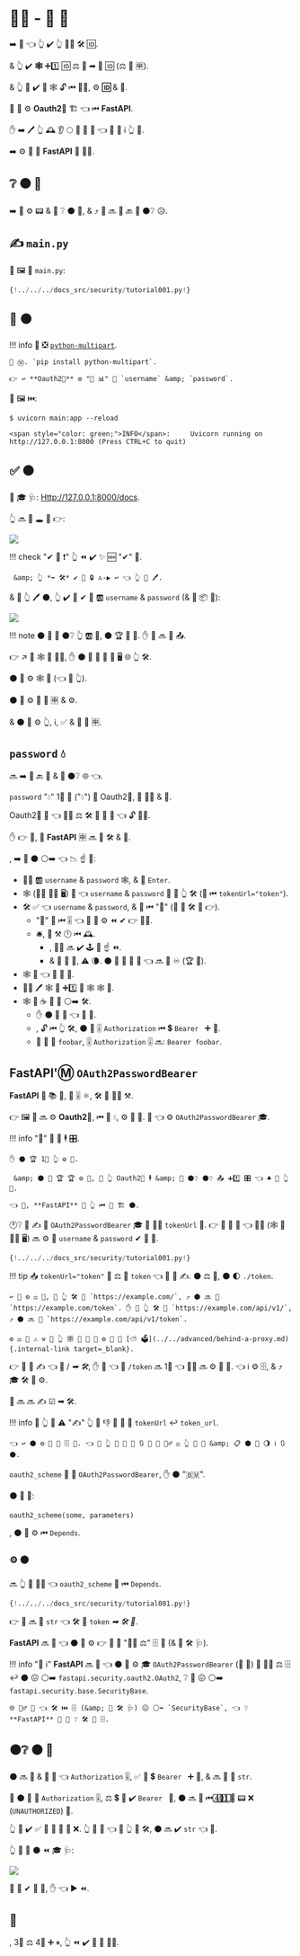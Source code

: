 # 💂‍♂ - 🥇 🔁

➡️ 🌈 👈 👆 ✔️ 👆 **👩‍💻** 🛠 🆔.

&amp; 👆 ✔️ **🕸** ➕1️⃣ 🆔 ⚖️ 🎏 ➡ 🎏 🆔 (⚖️ 📱 🈸).

&amp; 👆 💚 ✔️ 🌌 🕸 🔓 ⏮ 👩‍💻, ⚙️ **🆔** &amp; **🔐**.

👥 💪 ⚙️ **Oauth2⃣** 🏗 👈 ⏮ **FastAPI**.

✋️ ➡️ 🖊 👆 🕰 👂 🌕 📏 🔧 🔎 👈 🐥 🍖 ℹ 👆 💪.

➡️ ⚙️ 🧰 🚚 **FastAPI** 🍵 💂‍♂.

## ❔ ⚫️ 👀

➡️ 🥇 ⚙️ 📟 &amp; 👀 ❔ ⚫️ 👷, &amp; ⤴ 👥 🔜 👟 🔙 🤔 ⚫️❔ 😥.

## ✍ `main.py`

📁 🖼 📁 `main.py`:

```Python
{!../../../docs_src/security/tutorial001.py!}
```

## 🏃 ⚫️

!!! info
    🥇 ❎ <a href="https://andrew-d.github.io/python-multipart/" class="external-link" target="_blank">`python-multipart`</a>.

    🤶 Ⓜ. `pip install python-multipart`.

    👉 ↩️ **Oauth2⃣** ⚙️ "📨 📊" 📨 `username` &amp; `password`.

🏃 🖼 ⏮:

<div class="termy">

```console
$ uvicorn main:app --reload

<span style="color: green;">INFO</span>:     Uvicorn running on http://127.0.0.1:8000 (Press CTRL+C to quit)
```

</div>

## ✅ ⚫️

🚶 🎓 🩺: <a href="http://127.0.0.1:8000/docs" class="external-link" target="_blank">Http://127.0.0.1:8000/docs</a>.

👆 🔜 👀 🕳 💖 👉:

<img src="/img/tutorial/security/image01.png">

!!! check "✔ 🔼 ❗"
    👆 ⏪ ✔️ ✨ 🆕 "✔" 🔼.

     &amp; 👆 *➡ 🛠* ✔️ 🐥 🔒 🔝-▶️ ↩ 👈 👆 💪 🖊.

&amp; 🚥 👆 🖊 ⚫️, 👆 ✔️ 🐥 ✔ 📨 🆎 `username` &amp; `password` (&amp; 🎏 📦 🏑):

<img src="/img/tutorial/security/image02.png">

!!! note
    ⚫️ 🚫 🤔 ⚫️❔ 👆 🆎 📨, ⚫️ 🏆 🚫 👷. ✋️ 👥 🔜 🤚 📤.

👉 ↗️ 🚫 🕸 🏁 👩‍💻, ✋️ ⚫️ 👑 🏧 🧰 📄 🖥 🌐 👆 🛠.

⚫️ 💪 ⚙️ 🕸 🏉 (👈 💪 👆).

⚫️ 💪 ⚙️ 🥉 🥳 🈸 &amp; ⚙️.

&amp; ⚫️ 💪 ⚙️ 👆, ℹ, ✅ &amp; 💯 🎏 🈸.

##  `password` 💧

🔜 ➡️ 🚶 🔙 👄 &amp; 🤔 ⚫️❔ 🌐 👈.

`password` "💧" 1⃣ 🌌 ("💧") 🔬 Oauth2⃣, 🍵 💂‍♂ &amp; 🤝.

Oauth2⃣ 🔧 👈 👩‍💻 ⚖️ 🛠 💪 🔬 💽 👈 🔓 👩‍💻.

✋️ 👉 💼, 🎏 **FastAPI** 🈸 🔜 🍵 🛠 &amp; 🤝.

, ➡️ 📄 ⚫️ ⚪️➡️ 👈 📉 ☝ 🎑:

* 👩‍💻 🆎 `username` &amp; `password` 🕸, &amp; 🎯 `Enter`.
* 🕸 (🏃‍♂ 👩‍💻 🖥) 📨 👈 `username` &amp; `password` 🎯 📛 👆 🛠 (📣 ⏮ `tokenUrl="token"`).
* 🛠 ✅ 👈 `username` &amp; `password`, &amp; 📨 ⏮ "🤝" (👥 🚫 🛠 🙆 👉).
    *  "🤝" 🎻 ⏮ 🎚 👈 👥 💪 ⚙️ ⏪ ✔ 👉 👩‍💻.
    * 🛎, 🤝 ⚒ 🕛 ⏮ 🕰.
        * , 👩‍💻 🔜 ✔️ 🕹 🔄 ☝ ⏪.
        *  &amp; 🚥 🤝 📎, ⚠ 🌘. ⚫️ 🚫 💖 🧲 🔑 👈 🔜 👷 ♾ (🏆 💼).
* 🕸 🏪 👈 🤝 🍕 👱.
* 👩‍💻 🖊 🕸 🚶 ➕1️⃣ 📄 🕸 🕸 📱.
* 🕸 💪 ☕ 🌅 💽 ⚪️➡️ 🛠.
    * ✋️ ⚫️ 💪 🤝 👈 🎯 🔗.
    * , 🔓 ⏮ 👆 🛠, ⚫️ 📨 🎚 `Authorization` ⏮ 💲 `Bearer ` ➕ 🤝.
    * 🚥 🤝 🔌 `foobar`, 🎚 `Authorization` 🎚 🔜: `Bearer foobar`.

## **FastAPI**'Ⓜ `OAuth2PasswordBearer`

**FastAPI** 🚚 📚 🧰, 🎏 🎚 ⚛, 🛠 👫 💂‍♂ ⚒.

👉 🖼 👥 🔜 ⚙️ **Oauth2⃣**, ⏮ **🔐** 💧, ⚙️ **📨** 🤝. 👥 👈 ⚙️ `OAuth2PasswordBearer` 🎓.

!!! info
     "📨" 🤝 🚫 🕴 🎛.

    ✋️ ⚫️ 🏆 1⃣ 👆 ⚙️ 💼.

     &amp; ⚫️ 💪 🏆 🏆 ⚙️ 💼, 🚥 👆 Oauth2⃣ 🕴 &amp; 💭 ⚫️❔ ⚫️❔ 📤 ➕1️⃣ 🎛 👈 ♣ 👻 👆 💪.

    👈 💼, **FastAPI** 🚚 👆 ⏮ 🧰 🏗 ⚫️.

🕐❔ 👥 ✍ 👐 `OAuth2PasswordBearer` 🎓 👥 🚶‍♀️ `tokenUrl` 🔢. 👉 🔢 🔌 📛 👈 👩‍💻 (🕸 🏃 👩‍💻 🖥) 🔜 ⚙️ 📨 `username` &amp; `password` ✔ 🤚 🤝.

```Python hl_lines="6"
{!../../../docs_src/security/tutorial001.py!}
```

!!! tip
    📥 `tokenUrl="token"` 🔗 ⚖ 📛 `token` 👈 👥 🚫 ✍. ⚫️ ⚖ 📛, ⚫️ 🌓 `./token`.

    ↩️ 👥 ⚙️ ⚖ 📛, 🚥 👆 🛠 🔎 `https://example.com/`, ⤴ ⚫️ 🔜 🔗 `https://example.com/token`. ✋️ 🚥 👆 🛠 🔎 `https://example.com/api/v1/`, ⤴ ⚫️ 🔜 🔗 `https://example.com/api/v1/token`.

    ⚙️ ⚖ 📛 ⚠ ⚒ 💭 👆 🈸 🚧 👷 🏧 ⚙️ 💼 💖 [⛅ 🗳](../../advanced/behind-a-proxy.md){.internal-link target=_blank}.

👉 🔢 🚫 ✍ 👈 🔗 / *➡ 🛠*, ✋️ 📣 👈 📛 `/token` 🔜 1⃣ 👈 👩‍💻 🔜 ⚙️ 🤚 🤝. 👈 ℹ ⚙️ 🗄, &amp; ⤴ 🎓 🛠 🧾 ⚙️.

👥 🔜 🔜 ✍ ☑ ➡ 🛠.

!!! info
    🚥 👆 📶 ⚠ "✍" 👆 💪 👎 👗 🔢 📛 `tokenUrl` ↩️ `token_url`.

    👈 ↩️ ⚫️ ⚙️ 🎏 📛 🗄 🔌. 👈 🚥 👆 💪 🔬 🌅 🔃 🙆 👫 💂‍♂ ⚖ 👆 💪 📁 &amp; 📋 ⚫️ 🔎 🌖 ℹ 🔃 ⚫️.

`oauth2_scheme` 🔢 👐 `OAuth2PasswordBearer`, ✋️ ⚫️ "🇧🇲".

⚫️ 💪 🤙:

```Python
oauth2_scheme(some, parameters)
```

, ⚫️ 💪 ⚙️ ⏮ `Depends`.

### ⚙️ ⚫️

🔜 👆 💪 🚶‍♀️ 👈 `oauth2_scheme` 🔗 ⏮ `Depends`.

```Python hl_lines="10"
{!../../../docs_src/security/tutorial001.py!}
```

👉 🔗 🔜 🚚 `str` 👈 🛠 🔢 `token` *➡ 🛠 🔢*.

**FastAPI** 🔜 💭 👈 ⚫️ 💪 ⚙️ 👉 🔗 🔬 "💂‍♂ ⚖" 🗄 🔗 (&amp; 🏧 🛠 🩺).

!!! info "📡 ℹ"
    **FastAPI** 🔜 💭 👈 ⚫️ 💪 ⚙️ 🎓 `OAuth2PasswordBearer` (📣 🔗) 🔬 💂‍♂ ⚖ 🗄 ↩️ ⚫️ 😖 ⚪️➡️ `fastapi.security.oauth2.OAuth2`, ❔ 🔄 😖 ⚪️➡️ `fastapi.security.base.SecurityBase`.

    🌐 💂‍♂ 🚙 👈 🛠 ⏮ 🗄 (&amp; 🏧 🛠 🩺) 😖 ⚪️➡️ `SecurityBase`, 👈 ❔ **FastAPI** 💪 💭 ❔ 🛠 👫 🗄.

## ⚫️❔ ⚫️ 🔨

⚫️ 🔜 🚶 &amp; 👀 📨 👈 `Authorization` 🎚, ✅ 🚥 💲 `Bearer ` ➕ 🤝, &amp; 🔜 📨 🤝 `str`.

🚥 ⚫️ 🚫 👀 `Authorization` 🎚, ⚖️ 💲 🚫 ✔️ `Bearer ` 🤝, ⚫️ 🔜 📨 ⏮ 4⃣0⃣1⃣ 👔 📟 ❌ (`UNAUTHORIZED`) 🔗.

👆 🚫 ✔️ ✅ 🚥 🤝 🔀 📨 ❌. 👆 💪 💭 👈 🚥 👆 🔢 🛠, ⚫️ 🔜 ✔️ `str` 👈 🤝.

👆 💪 🔄 ⚫️ ⏪ 🎓 🩺:

<img src="/img/tutorial/security/image03.png">

👥 🚫 ✔ 🔬 🤝, ✋️ 👈 ▶ ⏪.

## 🌃

, 3⃣ ⚖️ 4⃣ ➕ ⏸, 👆 ⏪ ✔️ 🐒 📨 💂‍♂.
